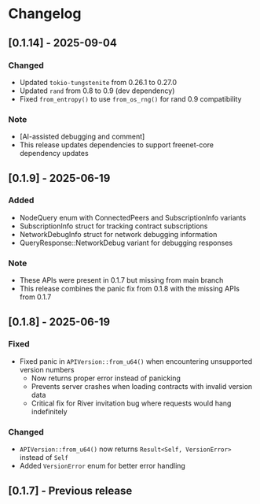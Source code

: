 # Changelog

## [0.1.14] - 2025-09-04

### Changed
- Updated `tokio-tungstenite` from 0.26.1 to 0.27.0
- Updated `rand` from 0.8 to 0.9 (dev dependency)
- Fixed `from_entropy()` to use `from_os_rng()` for rand 0.9 compatibility

### Note
- [AI-assisted debugging and comment]
- This release updates dependencies to support freenet-core dependency updates

## [0.1.9] - 2025-06-19

### Added
- NodeQuery enum with ConnectedPeers and SubscriptionInfo variants
- SubscriptionInfo struct for tracking contract subscriptions
- NetworkDebugInfo struct for network debugging information
- QueryResponse::NetworkDebug variant for debugging responses

### Note
- These APIs were present in 0.1.7 but missing from main branch
- This release combines the panic fix from 0.1.8 with the missing APIs from 0.1.7

## [0.1.8] - 2025-06-19

### Fixed
- Fixed panic in `APIVersion::from_u64()` when encountering unsupported version numbers
  - Now returns proper error instead of panicking
  - Prevents server crashes when loading contracts with invalid version data
  - Critical fix for River invitation bug where requests would hang indefinitely

### Changed
- `APIVersion::from_u64()` now returns `Result<Self, VersionError>` instead of `Self`
- Added `VersionError` enum for better error handling

## [0.1.7] - Previous release